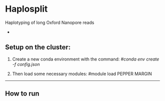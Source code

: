 # Haplosplit
Haplotyping of long Oxford Nanopore reads

-
## Setup on the cluster:

1. Create a new conda environment with the command:  *#conda env create -f config.json*
  
2. Then load some necessary modules:  #module load PEPPER MARGIN

---
## How to run




